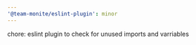 ```yaml
---
'@team-monite/eslint-plugin': minor
---
```


chore: eslint plugin to check for unused imports and varriables
